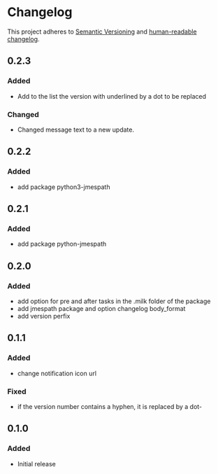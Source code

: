 # Changelog

This project adheres to [Semantic Versioning](https://semver.org/spec/v2.0.0.html)
and [human-readable changelog](https://keepachangelog.com/en/1.0.0/).

## 0.2.3

### Added

- Add to the list the version with underlined by a dot to be replaced

### Changed

- Changed message text to a new update.

## 0.2.2

### Added

- add package python3-jmespath

## 0.2.1

### Added

- add package python-jmespath

## 0.2.0

### Added

- add option for pre and after tasks in the .milk folder of the package
- add jmespath package and option changelog body_format
- add version perfix

## 0.1.1

### Added

- change notification icon url

### Fixed

- if the version number contains a hyphen, it is replaced by a dot-

## 0.1.0

### Added

- Initial release
